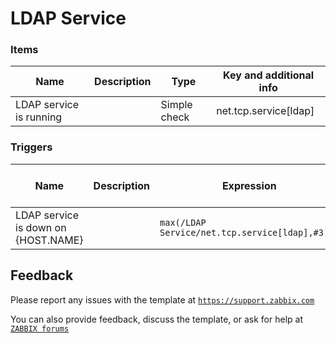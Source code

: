 
# LDAP Service


### Items

|Name|Description|Type|Key and additional info|
|----|-----------|----|-----------------------|
|LDAP service is running||Simple check|net.tcp.service[ldap]|

### Triggers

|Name|Description|Expression|Severity|Dependencies and additional info|
|----|-----------|----------|--------|--------------------------------|
|LDAP service is down on {HOST.NAME}||`max(/LDAP Service/net.tcp.service[ldap],#3)=0`|Average||

## Feedback

Please report any issues with the template at [`https://support.zabbix.com`](https://support.zabbix.com)

You can also provide feedback, discuss the template, or ask for help at [`ZABBIX forums`](https://www.zabbix.com/forum/zabbix-suggestions-and-feedback)

